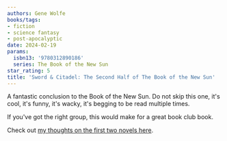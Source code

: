 ```yaml
---
authors: Gene Wolfe
books/tags:
- fiction
- science fantasy
- post-apocalyptic
date: 2024-02-19
params:
  isbn13: '9780312890186'
  series: The Book of the New Sun
star_rating: 5
title: 'Sword & Citadel: The Second Half of The Book of the New Sun'
---
```


A fantastic conclusion to the Book of the New Sun. Do not skip this one, it's
cool, it's funny, it's wacky, it's begging to be read multiple times.

If you've got the right group, this would make for a great book club book.

<!--more-->

Check out [my thoughts on the first two novels here](/books/2024-02-11/).